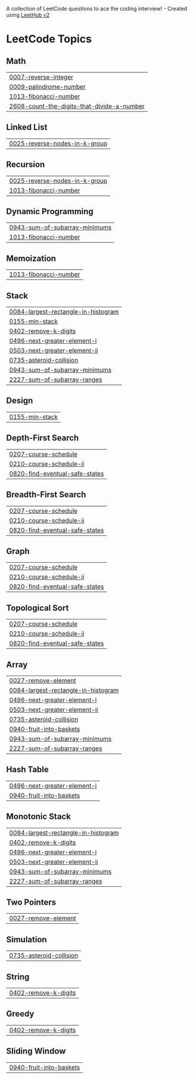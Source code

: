 A collection of LeetCode questions to ace the coding interview! - Created using [LeetHub v2](https://github.com/arunbhardwaj/LeetHub-2.0)
<!---LeetCode Topics Start-->
# LeetCode Topics
## Math
|  |
| ------- |
| [0007-reverse-integer](https://github.com/Yashwanthkumarkorakooti/Leetcode/tree/master/0007-reverse-integer) |
| [0009-palindrome-number](https://github.com/Yashwanthkumarkorakooti/Leetcode/tree/master/0009-palindrome-number) |
| [1013-fibonacci-number](https://github.com/Yashwanthkumarkorakooti/Leetcode/tree/master/1013-fibonacci-number) |
| [2608-count-the-digits-that-divide-a-number](https://github.com/Yashwanthkumarkorakooti/Leetcode/tree/master/2608-count-the-digits-that-divide-a-number) |
## Linked List
|  |
| ------- |
| [0025-reverse-nodes-in-k-group](https://github.com/Yashwanthkumarkorakooti/Leetcode/tree/master/0025-reverse-nodes-in-k-group) |
## Recursion
|  |
| ------- |
| [0025-reverse-nodes-in-k-group](https://github.com/Yashwanthkumarkorakooti/Leetcode/tree/master/0025-reverse-nodes-in-k-group) |
| [1013-fibonacci-number](https://github.com/Yashwanthkumarkorakooti/Leetcode/tree/master/1013-fibonacci-number) |
## Dynamic Programming
|  |
| ------- |
| [0943-sum-of-subarray-minimums](https://github.com/Yashwanthkumarkorakooti/Leetcode/tree/master/0943-sum-of-subarray-minimums) |
| [1013-fibonacci-number](https://github.com/Yashwanthkumarkorakooti/Leetcode/tree/master/1013-fibonacci-number) |
## Memoization
|  |
| ------- |
| [1013-fibonacci-number](https://github.com/Yashwanthkumarkorakooti/Leetcode/tree/master/1013-fibonacci-number) |
## Stack
|  |
| ------- |
| [0084-largest-rectangle-in-histogram](https://github.com/Yashwanthkumarkorakooti/Leetcode/tree/master/0084-largest-rectangle-in-histogram) |
| [0155-min-stack](https://github.com/Yashwanthkumarkorakooti/Leetcode/tree/master/0155-min-stack) |
| [0402-remove-k-digits](https://github.com/Yashwanthkumarkorakooti/Leetcode/tree/master/0402-remove-k-digits) |
| [0496-next-greater-element-i](https://github.com/Yashwanthkumarkorakooti/Leetcode/tree/master/0496-next-greater-element-i) |
| [0503-next-greater-element-ii](https://github.com/Yashwanthkumarkorakooti/Leetcode/tree/master/0503-next-greater-element-ii) |
| [0735-asteroid-collision](https://github.com/Yashwanthkumarkorakooti/Leetcode/tree/master/0735-asteroid-collision) |
| [0943-sum-of-subarray-minimums](https://github.com/Yashwanthkumarkorakooti/Leetcode/tree/master/0943-sum-of-subarray-minimums) |
| [2227-sum-of-subarray-ranges](https://github.com/Yashwanthkumarkorakooti/Leetcode/tree/master/2227-sum-of-subarray-ranges) |
## Design
|  |
| ------- |
| [0155-min-stack](https://github.com/Yashwanthkumarkorakooti/Leetcode/tree/master/0155-min-stack) |
## Depth-First Search
|  |
| ------- |
| [0207-course-schedule](https://github.com/Yashwanthkumarkorakooti/Leetcode/tree/master/0207-course-schedule) |
| [0210-course-schedule-ii](https://github.com/Yashwanthkumarkorakooti/Leetcode/tree/master/0210-course-schedule-ii) |
| [0820-find-eventual-safe-states](https://github.com/Yashwanthkumarkorakooti/Leetcode/tree/master/0820-find-eventual-safe-states) |
## Breadth-First Search
|  |
| ------- |
| [0207-course-schedule](https://github.com/Yashwanthkumarkorakooti/Leetcode/tree/master/0207-course-schedule) |
| [0210-course-schedule-ii](https://github.com/Yashwanthkumarkorakooti/Leetcode/tree/master/0210-course-schedule-ii) |
| [0820-find-eventual-safe-states](https://github.com/Yashwanthkumarkorakooti/Leetcode/tree/master/0820-find-eventual-safe-states) |
## Graph
|  |
| ------- |
| [0207-course-schedule](https://github.com/Yashwanthkumarkorakooti/Leetcode/tree/master/0207-course-schedule) |
| [0210-course-schedule-ii](https://github.com/Yashwanthkumarkorakooti/Leetcode/tree/master/0210-course-schedule-ii) |
| [0820-find-eventual-safe-states](https://github.com/Yashwanthkumarkorakooti/Leetcode/tree/master/0820-find-eventual-safe-states) |
## Topological Sort
|  |
| ------- |
| [0207-course-schedule](https://github.com/Yashwanthkumarkorakooti/Leetcode/tree/master/0207-course-schedule) |
| [0210-course-schedule-ii](https://github.com/Yashwanthkumarkorakooti/Leetcode/tree/master/0210-course-schedule-ii) |
| [0820-find-eventual-safe-states](https://github.com/Yashwanthkumarkorakooti/Leetcode/tree/master/0820-find-eventual-safe-states) |
## Array
|  |
| ------- |
| [0027-remove-element](https://github.com/Yashwanthkumarkorakooti/Leetcode/tree/master/0027-remove-element) |
| [0084-largest-rectangle-in-histogram](https://github.com/Yashwanthkumarkorakooti/Leetcode/tree/master/0084-largest-rectangle-in-histogram) |
| [0496-next-greater-element-i](https://github.com/Yashwanthkumarkorakooti/Leetcode/tree/master/0496-next-greater-element-i) |
| [0503-next-greater-element-ii](https://github.com/Yashwanthkumarkorakooti/Leetcode/tree/master/0503-next-greater-element-ii) |
| [0735-asteroid-collision](https://github.com/Yashwanthkumarkorakooti/Leetcode/tree/master/0735-asteroid-collision) |
| [0940-fruit-into-baskets](https://github.com/Yashwanthkumarkorakooti/Leetcode/tree/master/0940-fruit-into-baskets) |
| [0943-sum-of-subarray-minimums](https://github.com/Yashwanthkumarkorakooti/Leetcode/tree/master/0943-sum-of-subarray-minimums) |
| [2227-sum-of-subarray-ranges](https://github.com/Yashwanthkumarkorakooti/Leetcode/tree/master/2227-sum-of-subarray-ranges) |
## Hash Table
|  |
| ------- |
| [0496-next-greater-element-i](https://github.com/Yashwanthkumarkorakooti/Leetcode/tree/master/0496-next-greater-element-i) |
| [0940-fruit-into-baskets](https://github.com/Yashwanthkumarkorakooti/Leetcode/tree/master/0940-fruit-into-baskets) |
## Monotonic Stack
|  |
| ------- |
| [0084-largest-rectangle-in-histogram](https://github.com/Yashwanthkumarkorakooti/Leetcode/tree/master/0084-largest-rectangle-in-histogram) |
| [0402-remove-k-digits](https://github.com/Yashwanthkumarkorakooti/Leetcode/tree/master/0402-remove-k-digits) |
| [0496-next-greater-element-i](https://github.com/Yashwanthkumarkorakooti/Leetcode/tree/master/0496-next-greater-element-i) |
| [0503-next-greater-element-ii](https://github.com/Yashwanthkumarkorakooti/Leetcode/tree/master/0503-next-greater-element-ii) |
| [0943-sum-of-subarray-minimums](https://github.com/Yashwanthkumarkorakooti/Leetcode/tree/master/0943-sum-of-subarray-minimums) |
| [2227-sum-of-subarray-ranges](https://github.com/Yashwanthkumarkorakooti/Leetcode/tree/master/2227-sum-of-subarray-ranges) |
## Two Pointers
|  |
| ------- |
| [0027-remove-element](https://github.com/Yashwanthkumarkorakooti/Leetcode/tree/master/0027-remove-element) |
## Simulation
|  |
| ------- |
| [0735-asteroid-collision](https://github.com/Yashwanthkumarkorakooti/Leetcode/tree/master/0735-asteroid-collision) |
## String
|  |
| ------- |
| [0402-remove-k-digits](https://github.com/Yashwanthkumarkorakooti/Leetcode/tree/master/0402-remove-k-digits) |
## Greedy
|  |
| ------- |
| [0402-remove-k-digits](https://github.com/Yashwanthkumarkorakooti/Leetcode/tree/master/0402-remove-k-digits) |
## Sliding Window
|  |
| ------- |
| [0940-fruit-into-baskets](https://github.com/Yashwanthkumarkorakooti/Leetcode/tree/master/0940-fruit-into-baskets) |
<!---LeetCode Topics End-->
